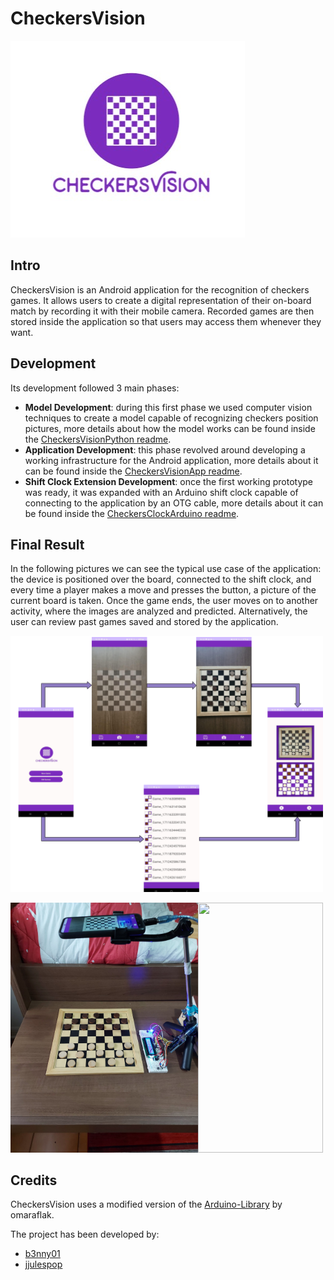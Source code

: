 # CheckersVision

<img src="_readmeImgs_/appLogo.jpeg"/>

## Intro

CheckersVision is an Android application for the recognition of checkers games.
It allows users to create a digital representation of their on-board match by recording it with their mobile camera.
Recorded games are then stored inside the application so that users may access them whenever they want.

## Development

Its development followed 3 main phases:

* **Model Development**: during this first phase we used computer vision techniques to create a model capable of recognizing checkers position pictures, more details about how the model works can be found inside the [CheckersVisionPython readme](https://github.com/b3nny01/CheckersVision/tree/main/CheckersVisionPython/README.md).
* **Application Development**:  this phase revolved around developing a working infrastructure for the Android application,  more details about it can be found inside the [CheckersVisionApp readme](https://github.com/b3nny01/CheckersVision/tree/main/CheckersVisionApp/README.md).
* **Shift Clock Extension Development**: once the first working prototype was ready, it was expanded with an Arduino shift clock capable of connecting to the application by an OTG cable, more details about it can be found inside the [CheckersClockArduino readme](https://github.com/b3nny01/CheckersVision/tree/main/CheckersClockArduino/README.md).

## Final Result

<p>In the following pictures we can see the typical use case of the application: the device is positioned over the board, connected to the shift clock, and every time a player makes a move and presses the button, a picture of the current board is taken. Once the game ends, the user moves on to another activity, where the images are analyzed and predicted.
  Alternatively, the user can review past games saved and stored by the application. </p>
<img src="_readmeImgs_/activities.png" width="500px"><br/>
<p><img src="_readmeImgs_/external_view.jpeg" width="300px" height="400px"><img src="_readmeImgs_/checkersVisionGif5.gif" width="200px" height="400px"></p>

## Credits

CheckersVision uses a modified version of the [Arduino-Library](https://github.com/omaraflak/Arduino-Library) by omaraflak.<br/>

The project has been developed by:

* [b3nny01](https://github.com/b3nny01/)
* [jjulespop](https://github.com/jjulespop/)
